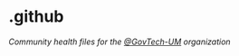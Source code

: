 # .github

*Community health files for the [@GovTech-UM](https://github.com/govtech-um) organization*
